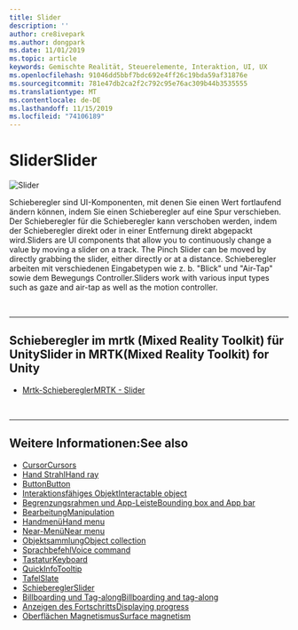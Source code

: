 ```yaml
---
title: Slider
description: ''
author: cre8ivepark
ms.author: dongpark
ms.date: 11/01/2019
ms.topic: article
keywords: Gemischte Realität, Steuerelemente, Interaktion, UI, UX
ms.openlocfilehash: 91046dd5bbf7bdc692e4ff26c19bda59af31876e
ms.sourcegitcommit: 781e47db2ca2f2c792c95e76ac309b44b3535555
ms.translationtype: MT
ms.contentlocale: de-DE
ms.lasthandoff: 11/15/2019
ms.locfileid: "74106189"
---
```

# <a name="slider"></a><span data-ttu-id="86b1c-103">Slider</span><span class="sxs-lookup"><span data-stu-id="86b1c-103">Slider</span></span>

![Slider](images/UX/UX_Hero_Slider.jpg)

<span data-ttu-id="86b1c-105">Schieberegler sind UI-Komponenten, mit denen Sie einen Wert fortlaufend ändern können, indem Sie einen Schieberegler auf eine Spur verschieben. Der Schieberegler für die Schieberegler kann verschoben werden, indem der Schieberegler direkt oder in einer Entfernung direkt abgepackt wird.</span><span class="sxs-lookup"><span data-stu-id="86b1c-105">Sliders are UI components that allow you to continuously change a value by moving a slider on a track. The Pinch Slider can be moved by directly grabbing the slider, either directly or at a distance.</span></span> <span data-ttu-id="86b1c-106">Schieberegler arbeiten mit verschiedenen Eingabetypen wie z. b. "Blick" und "Air-Tap" sowie dem Bewegungs Controller.</span><span class="sxs-lookup"><span data-stu-id="86b1c-106">Sliders work with various input types such as gaze and air-tap as well as the motion controller.</span></span>

<br>

---

## <a name="slider-in-mrtkmixed-reality-toolkit-for-unity"></a><span data-ttu-id="86b1c-107">Schieberegler im mrtk (Mixed Reality Toolkit) für Unity</span><span class="sxs-lookup"><span data-stu-id="86b1c-107">Slider in MRTK(Mixed Reality Toolkit) for Unity</span></span>

* [<span data-ttu-id="86b1c-108">Mrtk-Schieberegler</span><span class="sxs-lookup"><span data-stu-id="86b1c-108">MRTK - Slider</span></span>](https://microsoft.github.io/MixedRealityToolkit-Unity/Documentation/README_Sliders.html)

<br>

---

## <a name="see-also"></a><span data-ttu-id="86b1c-109">Weitere Informationen:</span><span class="sxs-lookup"><span data-stu-id="86b1c-109">See also</span></span>

* [<span data-ttu-id="86b1c-110">Cursor</span><span class="sxs-lookup"><span data-stu-id="86b1c-110">Cursors</span></span>](cursors.md)
* [<span data-ttu-id="86b1c-111">Hand Strahl</span><span class="sxs-lookup"><span data-stu-id="86b1c-111">Hand ray</span></span>](point-and-commit.md)
* [<span data-ttu-id="86b1c-112">Button</span><span class="sxs-lookup"><span data-stu-id="86b1c-112">Button</span></span>](button.md)
* [<span data-ttu-id="86b1c-113">Interaktionsfähiges Objekt</span><span class="sxs-lookup"><span data-stu-id="86b1c-113">Interactable object</span></span>](interactable-object.md)
* [<span data-ttu-id="86b1c-114">Begrenzungsrahmen und App-Leiste</span><span class="sxs-lookup"><span data-stu-id="86b1c-114">Bounding box and App bar</span></span>](app-bar-and-bounding-box.md)
* [<span data-ttu-id="86b1c-115">Bearbeitung</span><span class="sxs-lookup"><span data-stu-id="86b1c-115">Manipulation</span></span>](direct-manipulation.md)
* [<span data-ttu-id="86b1c-116">Handmenü</span><span class="sxs-lookup"><span data-stu-id="86b1c-116">Hand menu</span></span>](hand-menu.md)
* [<span data-ttu-id="86b1c-117">Near-Menü</span><span class="sxs-lookup"><span data-stu-id="86b1c-117">Near menu</span></span>](near-menu.md)
* [<span data-ttu-id="86b1c-118">Objektsammlung</span><span class="sxs-lookup"><span data-stu-id="86b1c-118">Object collection</span></span>](object-collection.md)
* [<span data-ttu-id="86b1c-119">Sprachbefehl</span><span class="sxs-lookup"><span data-stu-id="86b1c-119">Voice command</span></span>](voice-input.md)
* [<span data-ttu-id="86b1c-120">Tastatur</span><span class="sxs-lookup"><span data-stu-id="86b1c-120">Keyboard</span></span>](keyboard.md)
* [<span data-ttu-id="86b1c-121">QuickInfo</span><span class="sxs-lookup"><span data-stu-id="86b1c-121">Tooltip</span></span>](tooltip.md)
* [<span data-ttu-id="86b1c-122">Tafel</span><span class="sxs-lookup"><span data-stu-id="86b1c-122">Slate</span></span>](slate.md)
* [<span data-ttu-id="86b1c-123">Schieberegler</span><span class="sxs-lookup"><span data-stu-id="86b1c-123">Slider</span></span>](slider.md)
* [<span data-ttu-id="86b1c-124">Billboarding und Tag-along</span><span class="sxs-lookup"><span data-stu-id="86b1c-124">Billboarding and tag-along</span></span>](billboarding-and-tag-along.md)
* [<span data-ttu-id="86b1c-125">Anzeigen des Fortschritts</span><span class="sxs-lookup"><span data-stu-id="86b1c-125">Displaying progress</span></span>](progress.md)
* [<span data-ttu-id="86b1c-126">Oberflächen Magnetismus</span><span class="sxs-lookup"><span data-stu-id="86b1c-126">Surface magnetism</span></span>](surface-magnetism.md)
